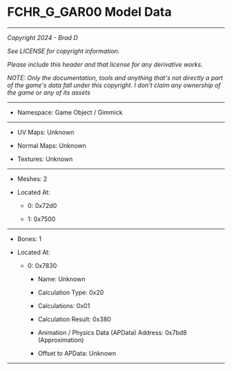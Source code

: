 # FCHR_G_GAR00 Model Data

---

*Copyright 2024 - Brad D*

*See LICENSE for copyright information.*

*Please include this header and that license for any derivative works.*

*NOTE: Only the documentation, tools and anything that's not directly a part of the game's data fall under this copyright. I don't claim any ownership of the game or any of its assets*

---

* Namespace: Game Object / Gimmick

---

* UV Maps: Unknown

* Normal Maps: Unknown

* Textures: Unknown

---

* Meshes: 2

* Located At:

  * 0: 0x72d0

  * 1: 0x7500

---

* Bones: 1

* Located At:

  * 0: 0x7830

    * Name: Unknown

    * Calculation Type: 0x20

    * Calculations: 0x01

    * Calculation Result: 0x380

    * Animation / Physics Data (APData) Address: 0x7bd8 (Approximation)

    * Offset to APData: Unknown

---

